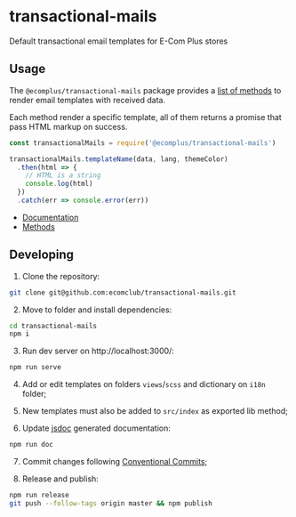 # transactional-mails

Default transactional email templates for E-Com Plus stores

## Usage

The `@ecomplus/transactional-mails` package provides a
[list of methods](https://developers.e-com.plus/transactional-mails/transactionalMails.html)
to render email templates with received data.

Each method render a specific template, all of them returns
a promise that pass HTML markup on success.

```js
const transactionalMails = require('@ecomplus/transactional-mails')

transactionalMails.templateName(data, lang, themeColor)
  .then(html => {
    // HTML is a string
    console.log(html)
  })
  .catch(err => console.error(err))
```

- [Documentation](https://developers.e-com.plus/transactional-mails/)
- [Methods](https://developers.e-com.plus/transactional-mails/transactionalMails.html)

## Developing

1. Clone the repository:
```bash
git clone git@github.com:ecomclub/transactional-mails.git
```

2. Move to folder and install dependencies:
```bash
cd transactional-mails
npm i
```

3. Run dev server on http://localhost:3000/:
```bash
npm run serve
```

4. Add or edit templates on folders `views`/`scss`
and dictionary on `i18n` folder;

5. New templates must also be added to `src/index` as
exported lib method;

6. Update [jsdoc](https://jsdoc.app/)
generated documentation:
```bash
npm run doc
```

7. Commit changes following
[Conventional Commits](https://www.conventionalcommits.org/en/v1.0.0-beta.4/);

8. Release and publish:
```bash
npm run release
git push --follow-tags origin master && npm publish
```
